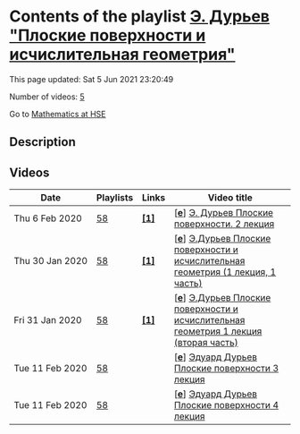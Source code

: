 # Contents of the playlist [Э. Дурьев "Плоские поверхности и исчислительная геометрия"](https://www.youtube.com/playlist?list=PLq3E5oubNNoBn2d1CIfdgdsEL297Oj6Ce)

This page updated: Sat 5 Jun 2021 23:20:49

Number of videos: [5](#videos)

Go to [Mathematics at HSE](../README.md)

## Description



## Videos

|Date|Playlists|Links|Video title|
|---|---|---|---|
| Thu&nbsp;6&nbsp;Feb&nbsp;2020 | [58](../playlists/58 "Э. Дурьев &#34;Плоские поверхности и исчислительная геометрия&#34;") | [**[1]**](https://drive.google.com/open?id=17z0plMhCh95NxPl26iuSwTBqZ12vtzk3) | [[**e**](https://studio.youtube.com/video/EcSktfMayCM/edit "Edit")] [Э. Дурьев Плоские поверхности. 2 лекция](https://www.youtube.com/watch?v=EcSktfMayCM&list=PLq3E5oubNNoBn2d1CIfdgdsEL297Oj6Ce "Записки лекций https://drive.google.com/open?id=17z0plMhCh95NxPl26iuSwTBqZ12vtzk3") |
| Thu&nbsp;30&nbsp;Jan&nbsp;2020 | [58](../playlists/58 "Э. Дурьев &#34;Плоские поверхности и исчислительная геометрия&#34;") | [**[1]**](https://drive.google.com/open?id=17z0plMhCh95NxPl26iuSwTBqZ12vtzk3) | [[**e**](https://studio.youtube.com/video/ODtxsr_cml8/edit "Edit")] [Э.Дурьев Плоские поверхности и исчислительная геометрия (1 лекция, 1 часть)](https://www.youtube.com/watch?v=ODtxsr_cml8&list=PLq3E5oubNNoBn2d1CIfdgdsEL297Oj6Ce "Записки лекций https://drive.google.com/open?id=17z0plMhCh95NxPl26iuSwTBqZ12vtzk3&#013;Плоские поверхности находятся на стыке нескольких дисциплин: алгебраической геометрии, динамики, комбинаторики и исчислительной геометрии. Плоские поверхности позволяют посмотреть на комплексные алгебраические кривые, а также на пространства модулей кривых и пространства Гурвица, с точки зрения Евклидовой геометрии. В этом курсе мы обсудим такие понятия как: поверхности в клеточку, ленточные графы, многочлены Концевича, объемы Мазура-Вича, попробуем понять их связь с теорией пересечения на пространствах модулей кривых.&#013;Лекции будут носить обзорный характер. Семинары будут посвящены примерам и доказательствам. &#013;Курс рассчитан на студентов, аспирантов и научных сотрудников.") |
| Fri&nbsp;31&nbsp;Jan&nbsp;2020 | [58](../playlists/58 "Э. Дурьев &#34;Плоские поверхности и исчислительная геометрия&#34;") | [**[1]**](https://drive.google.com/open?id=17z0plMhCh95NxPl26iuSwTBqZ12vtzk3) | [[**e**](https://studio.youtube.com/video/hBf95tgAbME/edit "Edit")] [Э.Дурьев Плоские поверхности и исчислительная геометрия 1 лекция (вторая часть)](https://www.youtube.com/watch?v=hBf95tgAbME&list=PLq3E5oubNNoBn2d1CIfdgdsEL297Oj6Ce "Записки лекций https://drive.google.com/open?id=17z0plMhCh95NxPl26iuSwTBqZ12vtzk3") |
| Tue&nbsp;11&nbsp;Feb&nbsp;2020 | [58](../playlists/58 "Э. Дурьев &#34;Плоские поверхности и исчислительная геометрия&#34;") |  | [[**e**](https://studio.youtube.com/video/pggsDH0gZWQ/edit "Edit")] [Эдуард Дурьев Плоские поверхности 3 лекция](https://www.youtube.com/watch?v=pggsDH0gZWQ&list=PLq3E5oubNNoBn2d1CIfdgdsEL297Oj6Ce "3 лекция из курса Эдуарда Дурьева про плоские поверхности.") |
| Tue&nbsp;11&nbsp;Feb&nbsp;2020 | [58](../playlists/58 "Э. Дурьев &#34;Плоские поверхности и исчислительная геометрия&#34;") |  | [[**e**](https://studio.youtube.com/video/YFEi8nSCYLM/edit "Edit")] [Эдуард Дурьев Плоские поверхности 4 лекция](https://www.youtube.com/watch?v=YFEi8nSCYLM&list=PLq3E5oubNNoBn2d1CIfdgdsEL297Oj6Ce "4 (последняя) лекция из курса Эдуарда Дурьева про Плоские поверхности.") |
